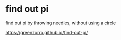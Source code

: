 # find out pi

find out pi by throwing needles, without using a circle

https://greenzorro.github.io/find-out-pi/